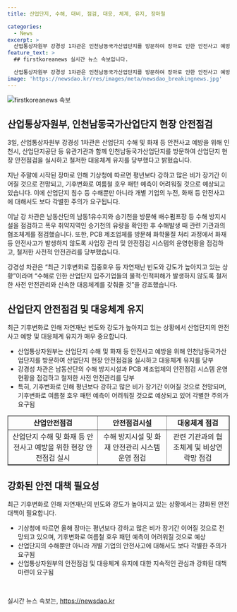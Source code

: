 ```yaml
---
title: 산업단지, 수해, 대비, 점검, 대응, 체계, 유지, 장마철

categories:
  - News
excerpt: >
  산업통상자원부 강경성 1차관은 인천남동국가산업단지를 방문하여 장마로 인한 안전사고 예방을 당부했다. 장마로 침수와 화재 등 안전사고에 주의가 요구되는 가운데, 강 차관은 현장 안전점검과 대응체계 유지를 강조했다. 또한 남동산단 내 PCB 제조업체를 방문해 안전사고 예방을 당부했다. 기후변화로 인한 자연재난에 대비하여 철저한 안전관리와 대응체계가 필요하다고 강조했다. (150자)
feature_text: >
  ## firstkoreanews 실시간 뉴스 속보입니다.

  산업통상자원부 강경성 1차관은 인천남동국가산업단지를 방문하여 장마로 인한 안전사고 예방을 당부했다. 장마로 침수와 화재 등 안전사고에 주의가 요구되는 가운데, 강 차관은 현장 안전점검과 대응체계 유지를 강조했다. 또한 남동산단 내 PCB 제조업체를 방문해 안전사고 예방을 당부했다. 기후변화로 인한 자연재난에 대비하여 철저한 안전관리와 대응체계가 필요하다고 강조했다. (150자)
image: 'https://newsdao.kr/res/images/meta/newsdao_breakingnews.jpg'
---
```


<p><img src="https://newsdao.kr/res/images/meta/newsdao_breakingnews.jpg" alt="firstkoreanews 속보" /></p>

<h2 data-ke-size="size26">산업통상자원부, 인천남동국가산업단지 현장 안전점검</h2>

<p data-ke-size="size16">3일, 산업통상자원부 강경성 1차관은 산업단지 수해 및 화재 등 안전사고 예방을 위해 인천시, 산업단지공단 등 유관기관과 함께 인천남동국가산업단지를 방문하여 산업단지 현장 안전점검을 실시하고 철저한 대응체계 유지를 당부했다고 밝혔습니다.</p>

<p data-ke-size="size16">지난 주말에 시작된 장마로 인해 기상청에 따르면 평년보다 강하고 많은 비가 장기간 이어질 것으로 전망되고, 기후변화로 여름철 호우 패턴 예측이 어려워질 것으로 예상되고 있습니다. 이에 산업단지 침수 등 수해뿐만 아니라 개별 기업의 누전, 화재 등 안전사고에 대해서도 보다 각별한 주의가 요구됩니다.</p>

<p data-ke-size="size16">이날 강 차관은 남동산단의 남동1유수지와 승기천을 방문해 배수펌프장 등 수해 방지시설을 점검하고 폭우 취약지역인 승기천의 유량을 확인한 후 수해발생 때 관련 기관과의 협조체계를 점검했습니다. 또한, PCB 제조업체를 방문해 화학물질 처리 과정에서 화재 등 안전사고가 발생하지 않도록 사업장 관리 및 안전점검 시스템의 운영현황을 점검하고, 철저한 사전적 안전관리를 당부했습니다.</p>

<p data-ke-size="size16">강경성 차관은 “최근 기후변화로 집중호우 등 자연재난 빈도와 강도가 높아지고 있는 상황”이라며 “수해로 인한 산업단지 입주기업들의 물적·인적피해가 발생하지 않도록 철저한 사전 안전관리와 신속한 대응체계를 갖춰줄 것”을 강조했습니다.</p>

<h2 data-ke-size="size26">산업단지 안전점검 및 대응체계 유지</h2>

<p data-ke-size="size16">최근 기후변화로 인해 자연재난 빈도와 강도가 높아지고 있는 상황에서 산업단지의 안전사고 예방 및 대응체계 유지가 매우 중요합니다. </p>

<ul>
<li>산업통상자원부는 산업단지 수해 및 화재 등 안전사고 예방을 위해 인천남동국가산업단지를 방문하여 산업단지 현장 안전점검을 실시하고 대응체계 유지를 당부</li>
<li>강경성 차관은 남동산단의 수해 방지시설과 PCB 제조업체의 안전점검 시스템 운영현황을 점검하고 철저한 사전 안전관리를 당부</li>
<li>특히, 기후변화로 인해 평년보다 강하고 많은 비가 장기간 이어질 것으로 전망되며, 기후변화로 여름철 호우 패턴 예측이 어려워질 것으로 예상되고 있어 각별한 주의가 요구됨</li>
</ul>

<table style="width: 100%;" border="1">
<tbody>
<tr>
<td style="text-align: center; height: 17px;"><b>산업안전점검</b></td>
<td style="text-align: center; height: 17px;"><b>안전점검시설</b></td>
<td style="text-align: center; height: 17px;"><b>대응체계 점검</b></td>
</tr>
<tr>
<td style="text-align: center; height: 17px;">산업단지 수해 및 화재 등 안전사고 예방을 위한 현장 안전점검 실시</td>
<td style="text-align: center; height: 17px;">수해 방지시설 및 화재 안전관리 시스템 운영 점검</td>
<td style="text-align: center; height: 17px;">관련 기관과의 협조체계 및 비상연락망 점검</td>
</tr>
</tbody>
</table>

<h2 data-ke-size="size26">강화된 안전 대책 필요성</h2>

<p data-ke-size="size16">최근 기후변화로 인해 자연재난의 빈도와 강도가 높아지고 있는 상황에서는 강화된 안전 대책이 필요합니다. </p>

<ul>
<li>기상청에 따르면 올해 장마는 평년보다 강하고 많은 비가 장기간 이어질 것으로 전망되고 있으며, 기후변화로 여름철 호우 패턴 예측이 어려워질 것으로 예상</li>
<li>산업단지의 수해뿐만 아니라 개별 기업의 안전사고에 대해서도 보다 각별한 주의가 요구됨</li>
<li>산업통상자원부의 안전점검 및 대응체계 유지에 대한 지속적인 관심과 강화된 대책 마련이 요구됨</li>
</ul>

<p data-ke-size="size16">&nbsp;</p>
실시간 뉴스 속보는, <a href="https://newsdao.kr" rel="dofollow">https://newsdao.kr</a>


